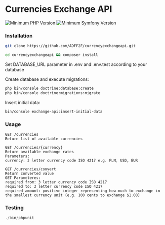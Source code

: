 # Currencies Exchange API


[![Minimum PHP Version](https://img.shields.io/badge/php-%3E%3D%207.4-8892BF.svg)](https://php.net/)
[![Minimum Symfony Version](https://img.shields.io/badge/Symfony-%3E%3D%204.4-f5c542.svg)](https://php.net/)

 
### Installation

```bash
git clone https://github.com/ADFF2F/currencyexchangeapi.git

cd currencyexchangeapi && composer install
```
Set DATABASE_URL parameter in .env and .env.test according to your database 

Create database and execute migrations:
```bash
php bin/console doctrine:database:create
php bin/console doctrine:migrations:migrate
```
Insert initial data:
```bash
bin/console exchange-api:insert-initial-data 
```
### Usage
```text
GET /currencies
Return list of available currencies

GET /currencies/{currency}
Return available exchange rates
Parameters:
currency: 3 letter currency code ISO 4217 e.g. PLN, USD, EUR

GET /currencies/convert
Return converted value
GET Parameteres:
required from: 3 letter currency code ISO 4217
required to: 3 letter currency code ISO 4217
required amount: positive integer representing how much to exchange in the smallest currency unit (e.g. 100 cents to exchange $1.00) 
```
 
### Testing

```php
./bin/phpunit
```
